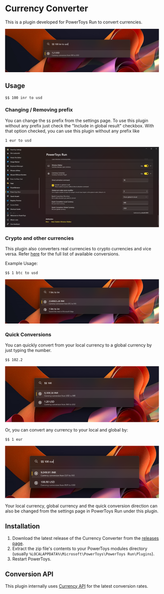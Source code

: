 # Currency Converter

This is a plugin developed for PowerToys Run to convert currencies.

![Screenshot](screenshots/screenshot1.png)

## Usage

```
$$ 100 inr to usd
```

### Changing / Removing prefix

You can change the `$$` prefix from the settings page. To use this plugin without any prefix just check the "Include in global result" checkbox. With that option checked, you can use this plugin without any prefix like 

```
1 eur to usd
```

![Screenshot](screenshots/screenshot5.png)

### Crypto and other currencies

This plugin also converters real currencies to crypto currencies and vice versa. Refer [here](https://cdn.jsdelivr.net/gh/fawazahmed0/currency-api@1/latest/currencies.json) for the full list of available conversions. 

Example Usage:

```
$$ 1 btc to usd
```

![Screenshot](screenshots/screenshot2.png)

### Quick Conversions

You can quickly convert from your local currency to a global currency by just typing the number.

```
$$ 102.2
```

![Screenshot](screenshots/screenshot3.png)

Or, you can convert any currency to your local and global by:

```
$$ 1 eur
```

![Screenshot](screenshots/screenshot4.png)

Your local currency, global currency and the quick conversion direction can also be changed from the settings page in PowerToys Run under this plugin. 

## Installation

1. Download the latest release of the Currency Converter from the [releases page](https://github.com/advaith3600/powertoys-run-currency-converter/releases).
2. Extract the zip file's contents to your PowerToys modules directory (usually `%LOCALAPPDATA%\Microsoft\PowerToys\PowerToys Run\Plugins`).
3. Restart PowerToys.

## Conversion API

This plugin internally uses [Currency API](https://github.com/fawazahmed0/currency-api) for the latest conversion rates. 
